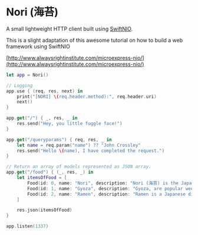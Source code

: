 # Nori (海苔)

A small lightweight HTTP client built using [SwiftNIO](https://github.com/apple/swift-nio).

This is a slight adaptation of this awesome tutorial on how to build a
web framework using SwiftNIO

[http://www.alwaysrightinstitute.com/microexpress-nio/](http://www.alwaysrightinstitute.com/microexpress-nio/)

```swift
let app = Nori()

// Logging
app.use { (req, res, next) in
    print("[NORI] \(req.header.method):", req.header.uri)
    next()
}

app.get("/") { _, res, _ in
    res.send("Hey, you little fuggle face!")
}

app.get("/queryparams") { req, res, _ in
    let name = req.param("name") ?? "John Crossley"
    res.send("Hello \(name), I have completed the request.")
}

// Return an array of models represented as JSON array.
app.get("/food") { (_, res, _) in
    let itemsOfFood = [
        Food(id: 0, name: "Nori", description: "Nori (海苔) is the Japanese name for edible seaweed species of the red algae genus Pyropia"),
        Food(id: 1, name: "Gyoza", description: "Gyoza, are popular weeknight meal as well as a great appetizer for your next dinner party."),
        Food(id: 2, name: "Ramen", description: "Ramen is a Japanese dish. It consists of Chinese-style wheat noodles served in a veggie broth, often flavored with soy sauce or miso.")
    ]

    res.json(itemsOfFood)
}

app.listen(1337)
```
